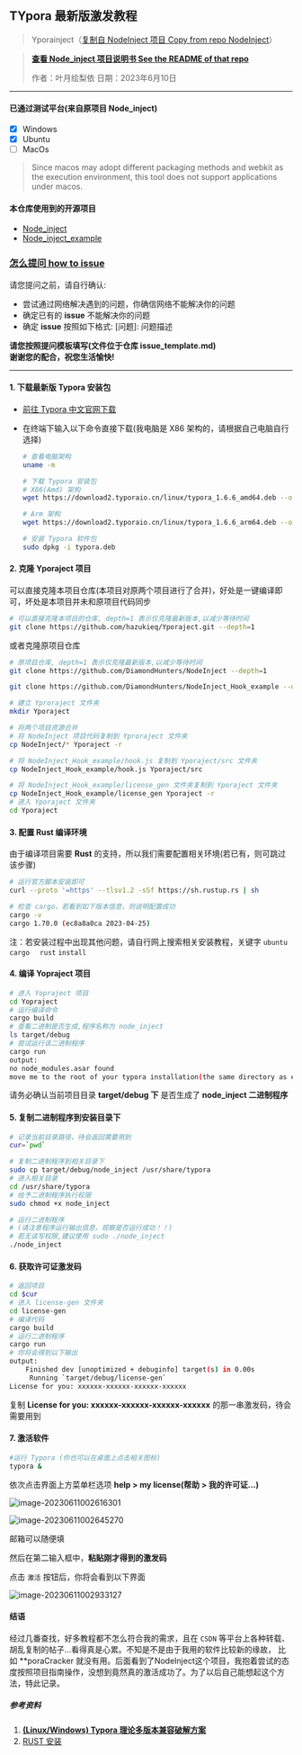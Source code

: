 ## TYpora 最新版激发教程

> Yporainject（[复制自 NodeInject 项目 Copy from repo NodeInject](https://github.com/DiamondHunters/NodeInject)）

> **[查看 Node_inject 项目说明书 See the README of that repo](./NodeInject_README.md)**
>
> 作者：叶月绘梨依
> 日期：2023年6月10日
---

#### 已通过测试平台(来自原项目 Node_inject)
- [x] Windows
- [x] Ubuntu
- [ ] MacOs
> Since macos may adopt different packaging methods and webkit as the execution environment, this tool does not support applications under macos.
#### 本仓库使用到的开源项目
- [Node_inject](https://github.com/DiamondHunters/NodeInject)
- [Node_inject_example](https://github.com/DiamondHunters/NodeInject_Hook_example)

### **[怎么提问 how to issue](./issue_template.md)**

请您提问之前，请自行确认:
- 尝试通过网络解决遇到的问题，你确信网络不能解决你的问题
- 确定已有的 **issue** 不能解决你的问题
- 确定 **issue** 按照如下格式: [问题]: 问题描述

**请您按照提问模板填写(文件位于仓库 issue_template.md)<br/>
谢谢您的配合，祝您生活愉快!**


---
#### 1. 下载最新版 Typora 安装包

- [前往 Typora 中文官网下载](https://typoraio.cn/releases/all)

- 在终端下输入以下命令直接下载(我电脑是 X86 架构的，请根据自己电脑自行选择)

  ```bash
  # 查看电脑架构
  uname -m
  
  # 下载 Typora 安装包
  # X86(Amd) 架构 
  wget https://download2.typoraio.cn/linux/typora_1.6.6_amd64.deb --output-document typora.deb
  
  # Arm 架构
  wget https://download2.typoraio.cn/linux/typora_1.6.6_arm64.deb --output-document typora.deb
  
  # 安装 Typora 软件包
  sudo dpkg -i typora.deb
  ```

  

#### 2. 克隆 Yporaject 项目

可以直接克隆本项目仓库(本项目对原两个项目进行了合并)，好处是一键编译即可，坏处是本项目并未和原项目代码同步

```bash
# 可以直接克隆本项目的仓库, depth=1 表示仅克隆最新版本,以减少等待时间
git clone https://github.com/hazukieq/Yporaject.git --depth=1
```

或者克隆原项目仓库

```bash
# 原项目仓库, depth=1 表示仅克隆最新版本,以减少等待时间
git clone https://github.com/DiamondHunters/NodeInject --depth=1 

git clone https://github.com/DiamondHunters/NodeInject_Hook_example --depth=1

# 建立 Yproraject 文件夹
mkdir Yporaject

# 将两个项目资源合并
# 将 NodeInject 项目代码复制到 Yproraject 文件夹
cp NodeInject/* Yporaject -r

# 将 NodeInject_Hook_example/hook.js 复制到 Yporaject/src 文件夹
cp NodeInject_Hook_example/hook.js Yporaject/src

# 将 NodeInject_Hook_example/license_gen 文件夹复制到 Yporaject 文件夹
cp NodeInject_Hook_example/license_gen Yporaject -r
# 进入 Yporaject 文件夹
cd Yporaject
```



#### 3. 配置 Rust 编译环境

由于编译项目需要 **Rust** 的支持，所以我们需要配置相关环境(若已有，则可跳过该步骤)

```bash
# 运行官方脚本安装即可
curl --proto '=https' --tlsv1.2 -sSf https://sh.rustup.rs | sh

# 检查 cargo，若看到如下版本信息，则说明配置成功
cargo -v
cargo 1.70.0 (ec8a8a0ca 2023-04-25)
```

注：若安装过程中出现其他问题，请自行网上搜索相关安装教程，关键字 `ubuntu ` `cargo  ` `rust`   `install`



#### 4. 编译 Yopraject 项目

```bash
# 进入 Yopraject 项目
cd Yopraject
# 运行编译命令
cargo build
# 查看二进制是否生成,程序名称为 node_inject
ls target/debug
# 尝试运行该二进制程序
cargo run
output: 
no node_modules.asar found
move me to the root of your typora installation(the same directory as executable of electron)
```

请务必确认当前项目目录 **target/debug 下** 是否生成了 **node_inject 二进制程序**



#### 5. 复制二进制程序到安装目录下

```bash
# 记录当前目录路径，待会返回需要用到
cur=`pwd`

# 复制二进制程序到相关目录下
sudo cp target/debug/node_inject /usr/share/typora
# 进入相关目录
cd /usr/share/typora
# 给予二进制程序执行权限
sudo chmod +x node_inject

# 运行二进制程序
# (请注意程序运行输出信息，观察是否运行成功！！)
# 若无读写权限,建议使用 sudo ./node_inject
./node_inject
```



#### 6. 获取许可证激发码

```bash
# 返回项目
cd $cur
# 进入 license-gen 文件夹
cd license-gen
# 编译代码
cargo build
# 运行二进制程序
cargo run
# 你将会得到以下输出
output:
    Finished dev [unoptimized + debuginfo] target(s) in 0.00s
     Running `target/debug/license-gen`
License for you: xxxxxx-xxxxxx-xxxxxx-xxxxxx
```

复制 **License for you: xxxxxx-xxxxxx-xxxxxx-xxxxxx** 的那一串激发码，待会需要用到

#### 7. 激活软件

```bash
#运行 Typora (你也可以在桌面上点击相关图标)
typora &
```

依次点击界面上方菜单栏选项 **help > my license(帮助 > 我的许可证...)** 

![image-20230611002616301](./img/image-20230611002616301.png)





![image-20230611002645270](./img/image-20230611002645270.png)



邮箱可以随便填

然后在第二输入框中，**粘贴刚才得到的激发码**

点击 `激活` 按钮后，你将会看到以下界面



![image-20230611002933127](./img/LICENSE.png)



#### 结语

经过几番查找，好多教程都不怎么符合我的需求，且在 `CSDN` 等平台上各种转载、胡乱复制的帖子...看得真是心累。不知是不是由于我用的软件比较新的缘故， 比如 **poraCracker 就没有用。后面看到了NodeInject这个项目，我抱着尝试的态度按照项目指南操作，没想到竟然真的激活成功了。为了以后自己能想起这个方法，特此记录。



##### 参考资料

1. [**(Linux/Windows) Typora 理论多版本兼容破解方案**](https://www.52pojie.cn/thread-1710146-1-1.html)
2. [RUST 安装](https://www.rust-lang.org/zh-CN/learn/get-started)
